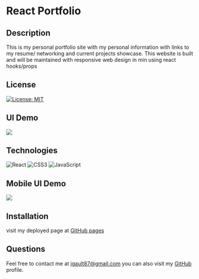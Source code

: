 # React Portfolio

## Description

 This is my personal portfolio site with my personal information with links to my resume/ networking and current projects showcase.
  This website is built and will be maintained with responsive web design in min using react hooks/props 

## License
[![License: MIT](https://img.shields.io/badge/License-MIT-green.svg)](https://opensource.org/licenses/MIT)


## UI Demo
  ![](demo.gif)


 
  
  ## Technologies
![React](https://img.shields.io/badge/React-20232A?style=for-the-badge&logo=react&logoColor=61DAFB)
![CSS3](https://img.shields.io/badge/css3-%231572B6.svg?style=for-the-badge&logo=css3&logoColor=white)
![JavaScript](https://img.shields.io/badge/javascript-%23323330.svg?style=for-the-badge&logo=javascript&logoColor=%23F7DF1E)


  ## Mobile UI Demo 

![](mobiledemo.gif)


 
  

  ## Installation 
  visit my deployed page at [GitHub pages](https://jgault87.github.io/react-go-to-it/)


  ## Questions 
  
  Feel free to contact me at jgault87@gmail.com 
  you can also visit my [GitHub](https://github.com/jgault87) profile.
  



